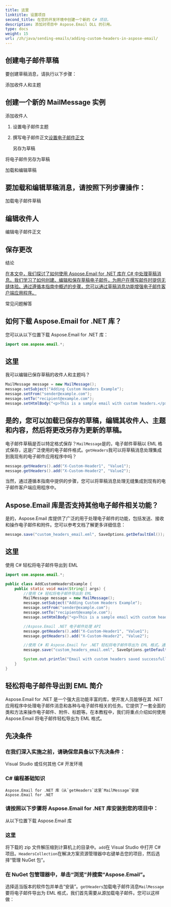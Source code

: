 ```yaml
---
title: 这里
linktitle: 设置项目
second_title: 在您的开发环境中创建一个新的 C# 项目。
description: 添加对项目中 Aspose.Email DLL 的引用。
type: docs
weight: 15
url: /zh/java/sending-emails/adding-custom-headers-in-aspose-email/
---
```


## 创建电子邮件草稿

要创建草稿消息，请执行以下步骤：

添加收件人和主题

## 创建一个新的 MailMessage 实例

添加收件人

1. 设置电子邮件主题

2. 撰写电子邮件正文[设置电子邮件正文](https://releases.aspose.com/email/java/)

   另存为草稿

将电子邮件另存为草稿

加载和编辑草稿

## 要加载和编辑草稿消息，请按照下列步骤操作：

加载电子邮件草稿

## 编辑收件人

编辑电子邮件正文

## 保存更改

结论

[在本文中，我们探讨了如何使用 Aspose.Email for .NET 库在 C# 中处理草稿消息。我们学习了如何创建、编辑和保存草稿电子邮件，为用户在撰写邮件时提供无缝体验。通过遵循本指南中概述的步骤，您可以通过草稿消息功能增强电子邮件客户端应用程序。](https://releases.aspose.com/email/java/)

常见问题解答

## 如何下载 Aspose.Email for .NET 库？

您可以从以下位置下载 Aspose.Email for .NET 库：

```java
import com.aspose.email.*;
```

## 这里

我可以编辑已保存草稿的收件人和主题吗？

```java
MailMessage message = new MailMessage();
message.setSubject("Adding Custom Headers Example");
message.setFrom("sender@example.com");
message.setTo("recipient@example.com");
message.setHtmlBody("<p>This is a sample email with custom headers.</p>");
```

## 是的，您可以加载已保存的草稿，编辑其收件人、主题和内容，然后将更改另存为更新的草稿。

电子邮件草稿是否以特定格式保存？`MailMessage`是的，电子邮件草稿以 EML 格式保存，这是广泛使用的电子邮件格式。`getHeaders`我可以将草稿消息处理集成到我现有的电子邮件应用程序中吗？

```java
message.getHeaders().add("X-Custom-Header1", "Value1");
message.getHeaders().add("X-Custom-Header2", "Value2");
```

当然，通过遵循本指南中提供的步骤，您可以将草稿消息处理无缝集成到现有的电子邮件客户端应用程序中。

## Aspose.Email 库是否支持其他电子邮件相关功能？

是的，Aspose.Email 库提供了广泛的用于处理电子邮件的功能，包括发送、接收和操作电子邮件和附件。您可以参考文档了解更多详细信息：

```java
message.save("custom_headers_email.eml", SaveOptions.getDefaultEml());
```

## 这里

使用 C# 轻松将电子邮件导出到 EML

```java
import com.aspose.email.*;

public class AddCustomHeadersExample {
    public static void main(String[] args) {
        //使用 C# 轻松将电子邮件导出到 EML
        MailMessage message = new MailMessage();
        message.setSubject("Adding Custom Headers Example");
        message.setFrom("sender@example.com");
        message.setTo("recipient@example.com");
        message.setHtmlBody("<p>This is a sample email with custom headers.</p>");

        //Aspose.Email .NET 电子邮件处理 API
        message.getHeaders().add("X-Custom-Header1", "Value1");
        message.getHeaders().add("X-Custom-Header2", "Value2");

        //使用 C# 和 Aspose.Email for .NET 轻松将电子邮件导出为 EML 格式。通过源代码示例逐步学习。
        message.save("custom_headers_email.eml", SaveOptions.getDefaultEml());

        System.out.println("Email with custom headers saved successfully.");
    }
}
```

## 轻松将电子邮件导出到 EML 简介

Aspose.Email for .NET 是一个强大且功能丰富的库，使开发人员能够在其 .NET 应用程序中处理电子邮件消息和各种与电子邮件相关的任务。它提供了一套全面的类和方法来操作电子邮件、附件、标题等。在本教程中，我们将重点介绍如何使用 Aspose.Email 将电子邮件轻松导出为 EML 格式。


## 先决条件

### 在我们深入实施之前，请确保您具备以下先决条件：
   Visual Studio 或任何其他 C# 开发环境

### C# 编程基础知识
    Aspose.Email for .NET 库（从`getHeaders`这里`MailMessage`安装 Aspose.Email for .NET

### 请按照以下步骤将 Aspose.Email for .NET 库安装到您的项目中：
   从以下位置下载 Aspose.Email 库

### 这里
   将下载的 zip 文件解压缩到计算机上的目录中。`add`在 Visual Studio 中打开 C# 项目。`HeadersCollection`在解决方案资源管理器中右键单击您的项目，然后选择“管理 NuGet 包”。

### 在 NuGet 包管理器中，单击“浏览”并搜索“Aspose.Email”。
   选择适当版本的软件包并单击“安装”。`getHeaders`加载电子邮件消息`MailMessage`要将电子邮件导出为 EML 格式，我们首先需要从源加载电子邮件。您可以这样做：